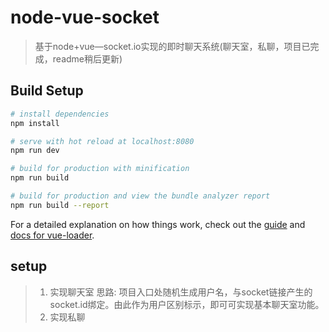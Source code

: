 # node-vue-socket

> 基于node+vue—socket.io实现的即时聊天系统(聊天室，私聊，项目已完成，readme稍后更新)

## Build Setup

``` bash
# install dependencies
npm install

# serve with hot reload at localhost:8080
npm run dev

# build for production with minification
npm run build

# build for production and view the bundle analyzer report
npm run build --report
```

For a detailed explanation on how things work, check out the [guide](http://vuejs-templates.github.io/webpack/) and [docs for vue-loader](http://vuejs.github.io/vue-loader).

## setup
> 1. 实现聊天室
  思路: 项目入口处随机生成用户名，与socket链接产生的socket.id绑定。由此作为用户区别标示，即可可实现基本聊天室功能。 
> 2. 实现私聊
  